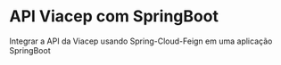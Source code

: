 # API Viacep com SpringBoot
 Integrar a API da Viacep usando Spring-Cloud-Feign em uma aplicação SpringBoot
